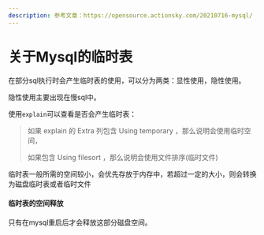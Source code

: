 ```yaml
---
description: 参考文章：https://opensource.actionsky.com/20210716-mysql/
---
```


# 关于Mysql的临时表

在部分sql执行时会产生临时表的使用，可以分为两类：显性使用，隐性使用。

隐性使用主要出现在慢sql中。

使用`explain`可以查看是否会产生临时表：

> 如果 explain 的 Extra 列包含 Using temporary ，那么说明会使用临时空间，
>
> 如果包含 Using filesort ，那么说明会使用文件排序(临时文件)

临时表一般所需的空间较小，会优先存放于内存中，若超过一定的大小，则会转换为磁盘临时表或者临时文件

#### 临时表的空间释放

只有在mysql重启后才会释放这部分磁盘空间。

